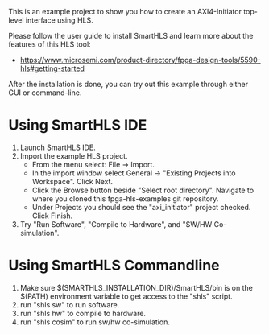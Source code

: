 This is an example project to show you how to create an AXI4-Initiator top-level interface using HLS.

Please follow the user guide to install SmartHLS and learn more about the features of this HLS tool:
 - https://www.microsemi.com/product-directory/fpga-design-tools/5590-hls#getting-started

After the installation is done, you can try out this example through either GUI or command-line. 

# Using SmartHLS IDE
1. Launch SmartHLS IDE.
2. Import the example HLS project.
   * From the menu select: File -> Import.
   * In the import window select General -> "Existing Projects into Workspace". Click Next.
   * Click the Browse button beside "Select root directory". Navigate to where you cloned this fpga-hls-examples git repository.
   * Under Projects you should see the "axi_initiator" project checked. Click Finish.
3. Try "Run Software", "Compile to Hardware", and "SW/HW Co-simulation".

# Using SmartHLS Commandline
1. Make sure $(SMARTHLS_INSTALLATION_DIR)/SmartHLS/bin is on the $(PATH) environment variable to get access to the "shls" script.
2. run "shls sw" to run software.
3. run "shls hw" to compile to hardware.
4. run "shls cosim" to run sw/hw co-simulation.

